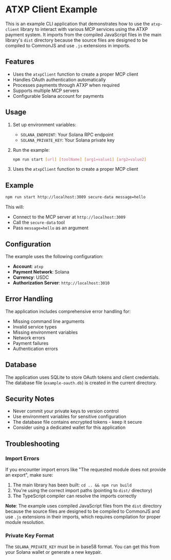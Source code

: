 # ATXP Client Example

This is an example CLI application that demonstrates how to use the `atxp-client` library to interact with various MCP services using the ATXP payment system. It imports from the compiled JavaScript files in the main library's `dist` directory because the source files are designed to be compiled to CommonJS and use `.js` extensions in imports.

## Features

- Uses the `atxpClient` function to create a proper MCP client
- Handles OAuth authentication automatically
- Processes payments through ATXP when required
- Supports multiple MCP servers
- Configurable Solana account for payments

## Usage

1. Set up environment variables:
   - `SOLANA_ENDPOINT`: Your Solana RPC endpoint
   - `SOLANA_PRIVATE_KEY`: Your Solana private key

2. Run the example:
   ```bash
   npm run start [url] [toolName] [arg1=value1] [arg2=value2]
   ```

3. Uses the `atxpClient` function to create a proper MCP client

## Example

```bash
npm run start http://localhost:3009 secure-data message=hello
```

This will:
- Connect to the MCP server at `http://localhost:3009`
- Call the `secure-data` tool
- Pass `message=hello` as an argument

## Configuration

The example uses the following configuration:
- **Account**: `atxp`
- **Payment Network**: Solana
- **Currency**: USDC
- **Authorization Server**: `http://localhost:3010`

## Error Handling

The application includes comprehensive error handling for:
- Missing command line arguments
- Invalid service types
- Missing environment variables
- Network errors
- Payment failures
- Authentication errors

## Database

The application uses SQLite to store OAuth tokens and client credentials. The database file (`example-oauth.db`) is created in the current directory.

## Security Notes

- Never commit your private keys to version control
- Use environment variables for sensitive configuration
- The database file contains encrypted tokens - keep it secure
- Consider using a dedicated wallet for this application

## Troubleshooting

### Import Errors
If you encounter import errors like "The requested module does not provide an export", make sure:
1. The main library has been built: `cd .. && npm run build`
2. You're using the correct import paths (pointing to `dist/` directory)
3. The TypeScript compiler can resolve the imports correctly

**Note**: The example uses compiled JavaScript files from the `dist` directory because the source files are designed to be compiled to CommonJS and use `.js` extensions in their imports, which requires compilation for proper module resolution.

### Private Key Format
The `SOLANA_PRIVATE_KEY` must be in base58 format. You can get this from your Solana wallet or generate a new keypair.

 